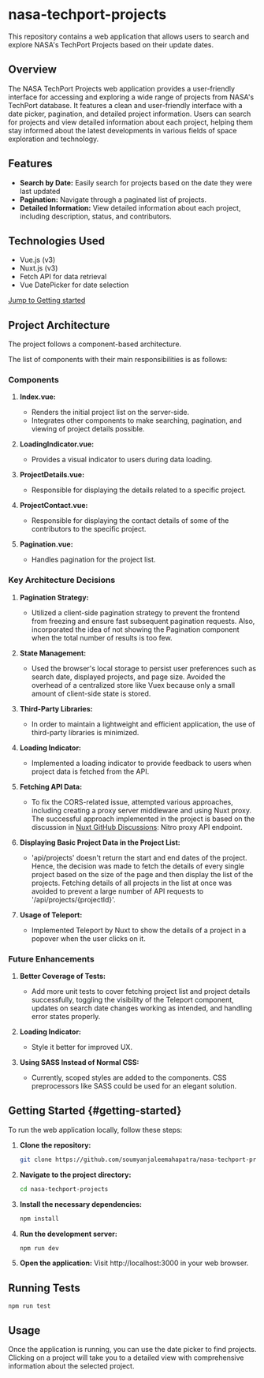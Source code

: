 # nasa-techport-projects
This repository contains a web application that allows users to search and explore NASA's TechPort Projects based on their update dates.

## Overview
The NASA TechPort Projects web application provides a user-friendly interface for accessing and exploring a wide range of projects from NASA's TechPort database. It features a clean and user-friendly interface with a date picker, pagination, and detailed project information. Users can search for projects and view detailed information about each project, helping them stay informed about the latest developments in various fields of space exploration and technology.

## Features

- **Search by Date:** Easily search for projects based on the date they were last updated
- **Pagination:** Navigate through a paginated list of projects.
- **Detailed Information:** View detailed information about each project, including description, status, and contributors.

## Technologies Used

- Vue.js (v3)
- Nuxt.js (v3)
- Fetch API for data retrieval
- Vue DatePicker for date selection

[Jump to Getting started](#getting-started)

## Project Architecture

The project follows a component-based architecture. 

The list of components with their main responsibilities is as follows:

### Components

1. **Index.vue:**
   - Renders the initial project list on the server-side.
   - Integrates other components to make searching, pagination, and viewing of project details possible.

2. **LoadingIndicator.vue:**
   - Provides a visual indicator to users during data loading.

3. **ProjectDetails.vue:**
   - Responsible for displaying the details related to a specific project.

4. **ProjectContact.vue:**
   - Responsible for displaying the contact details of some of the contributors to the specific project.

5. **Pagination.vue:**
   - Handles pagination for the project list.

### Key Architecture Decisions

1. **Pagination Strategy:**
   - Utilized a client-side pagination strategy to prevent the frontend from freezing and ensure fast subsequent pagination requests. Also, incorporated the idea of not showing the Pagination component when the total number of results is too few.

2. **State Management:**
   - Used the browser's local storage to persist user preferences such as search date, displayed projects, and page size. Avoided the overhead of a centralized store like Vuex because only a small amount of client-side state is stored.

3. **Third-Party Libraries:**
   - In order to maintain a lightweight and efficient application, the use of third-party libraries is minimized.

4. **Loading Indicator:**
   - Implemented a loading indicator to provide feedback to users when project data is fetched from the API.

5. **Fetching API Data:**
   - To fix the CORS-related issue, attempted various approaches, including creating a proxy server middleware and using Nuxt proxy. The successful approach implemented in the project is based on the discussion in [Nuxt GitHub Discussions](https://github.com/nuxt/nuxt/discussions/15907): Nitro proxy API endpoint.

6. **Displaying Basic Project Data in the Project List:**
   - 'api/projects' doesn't return the start and end dates of the project. Hence, the decision was made to fetch the details of every single project based on the size of the page and then display the list of the projects. Fetching details of all projects in the list at once was avoided to prevent a large number of API requests to '/api/projects/{projectId}'.

7. **Usage of Teleport:**
   - Implemented Teleport by Nuxt to show the details of a project in a popover when the user clicks on it.

### Future Enhancements

1. **Better Coverage of Tests:**
   - Add more unit tests to cover fetching project list and project details successfully, toggling the visibility of the Teleport component, updates on search date changes working as intended, and handling error states properly.

2. **Loading Indicator:**
   - Style it better for improved UX.

3. **Using SASS Instead of Normal CSS:**
   - Currently, scoped styles are added to the components. CSS preprocessors like SASS could be used for an elegant solution.

## Getting Started {#getting-started}

To run the web application locally, follow these steps:

1. **Clone the repository:**
   ```bash
   git clone https://github.com/soumyanjaleemahapatra/nasa-techport-projects.git

2. **Navigate to the project directory:**
    ```bash
    cd nasa-techport-projects

3. **Install the necessary dependencies:**
    ```bash
    npm install

4. **Run the development server:**
    ```bash
    npm run dev

5. **Open the application:**
    Visit http://localhost:3000 in your web browser.

## Running Tests
    npm run test

## Usage
Once the application is running, you can use the date picker to find projects. Clicking on a project will take you to a detailed view with comprehensive information about the selected project.

